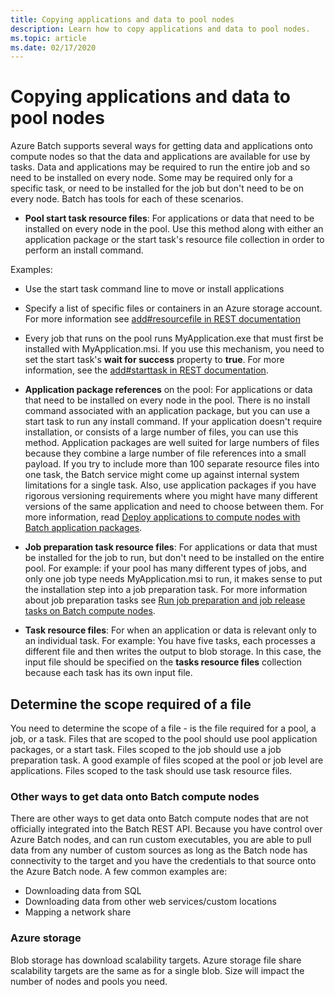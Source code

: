 ```yaml
---
title: Copying applications and data to pool nodes
description: Learn how to copy applications and data to pool nodes.
ms.topic: article
ms.date: 02/17/2020
---
```


# Copying applications and data to pool nodes

Azure Batch supports several ways for getting data and applications onto compute nodes so that the data and applications are available for use by tasks. Data and applications may be required to run the entire job and so need to be installed on every node. Some may be required only for a specific task, or need to be installed for the job but don't need to be on every node. Batch has tools for each of these scenarios.

- **Pool start task resource files**: For applications or data that need to be installed on every node in the pool. Use this method along with either an application package or the start task's resource file collection in order to perform an install command.  

Examples: 
- Use the start task command line to move or install applications

- Specify a list of specific files or containers in an Azure storage account. For more information see [add#resourcefile in REST documentation](https://docs.microsoft.com/rest/api/batchservice/pool/add#resourcefile)

- Every job that runs on the pool runs MyApplication.exe that must first be installed with MyApplication.msi. If you use this mechanism, you need to set the start task's **wait for success** property to **true**. For more information, see the [add#starttask in REST documentation](https://docs.microsoft.com/rest/api/batchservice/pool/add#starttask).

- **Application package references** on the pool: For applications or data that need to be installed on every node in the pool. There is no install command associated with an application package, but you can use a start task to run any install command. If your application doesn't require installation, or consists of a large number of files, you can use this method. Application packages are well suited for large numbers of files because they combine a large number of file references into a small payload. If you try to include more than 100 separate resource files into one task, the Batch service might come up against internal system limitations for a single task. Also, use application packages if you have rigorous versioning requirements where you might have many different versions of the same application and need to choose between them. For more information, read [Deploy applications to compute nodes with Batch application packages](https://docs.microsoft.com/azure/batch/batch-application-packages).

- **Job preparation task resource files**: For applications or data that must be installed for the job to run, but don't need to be installed on the entire pool. For example: if your pool has many different types of jobs, and only one job type needs MyApplication.msi to run, it makes sense to put the installation step into a job preparation task. For more information about job preparation tasks see [Run job preparation and job release tasks on Batch compute nodes](https://azure.microsoft.com/documentation/articles/batch-job-prep-release/).

- **Task resource files**: For when an application or data is relevant only to an individual task. For example: You have five tasks, each processes a different file and then writes the output to blob storage.  In this case, the input file should be specified on the **tasks resource files** collection because each task has its own input file.

## Determine the scope required of a file

You need to determine the scope of a file - is the file required for a pool, a job, or a task. Files that are scoped to the pool should use pool application packages, or a start task. Files scoped to the job should use a job preparation task. A good example of files scoped at the pool or job level are applications. Files scoped to the task should use task resource files.

### Other ways to get data onto Batch compute nodes

There are other ways to get data onto Batch compute nodes that are not officially integrated into the Batch REST API. Because you have control over Azure Batch nodes, and can run custom executables, you are able to pull data from any number of custom sources as long as the Batch node has connectivity to the target and you have the credentials to that source onto the Azure Batch node. A few common examples are:

- Downloading data from SQL
- Downloading data from other web services/custom locations
- Mapping a network share

### Azure storage

Blob storage has download scalability targets. Azure storage file share scalability targets are the same as for a single blob. Size will impact the number of nodes and pools you need.

